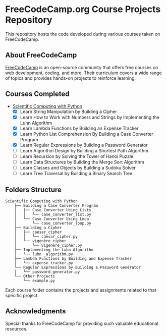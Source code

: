 # FreeCodeCamp.org Course Projects Repository

This repository hosts the code developed during various courses taken on FreeCodeCamp.

## About FreeCodeCamp

[FreeCodeCamp](https://www.freecodecamp.org/) is an open-source community that offers free courses on web development, coding, and more. Their curriculum covers a wide range of topics and provides hands-on projects to reinforce learning.

## Courses Completed

- [Scientific Computing with Python](https://github.com/yonrasgg/freecodecamp/tree/main/Scientific%20Computing%20with%20Python)
  - [X] Learn String Manipulation by Building a Cipher
  - [X] Learn How to Work with Numbers and Strings by Implementing the Luhn Algorithm
  - [X] Learn Lambda Functions by Building an Expense Tracker
  - [X] Learn Python List Comprehension By Building a Case Converter Program
  - [X] Learn Regular Expressions by Building a Password Generator
  - [ ] Learn Algorithm Design by Building a Shortest Path Algorithm
  - [ ] Learn Recursion by Solving the Tower of Hanoi Puzzle
  - [ ] Learn Data Structures by Building the Merge Sort Algorithm
  - [ ] Learn Classes and Objects by Building a Sudoku Solver
  - [ ] Learn Tree Traversal by Building a Binary Search Tree

## Folders Structure

```
Scientific Computing with Python
    ├── Building a Case Converter Program
    │   ├── Case Converter Using Lists
    │   │   └── case_converter_list.py
    │   └── Case Converter Using Loop
    │       └── case_converter_loop.py
    ├── Building a Cipher
    │   ├── caesar_cipher
    │   │   └── caesar_cipher.py
    │   └── vigenère_cipher
    │       └── vigenère_cipher.py
    ├── Implementing the Luhn Algorithm
    │   └── luhn _algorithm.py
    ├── Lambda Functions by Building and Expense Tracker
    │   └── expense_tracker.py
    └── Regular Expressions by Building a Password Generator
    │   └── password_generator.py
    └── Other Projects
        └── example.py
```

Each course folder contains the projects and assignments related to that specific project.

## Acknowledgments

Special thanks to FreeCodeCamp for providing such valuable educational resources.
